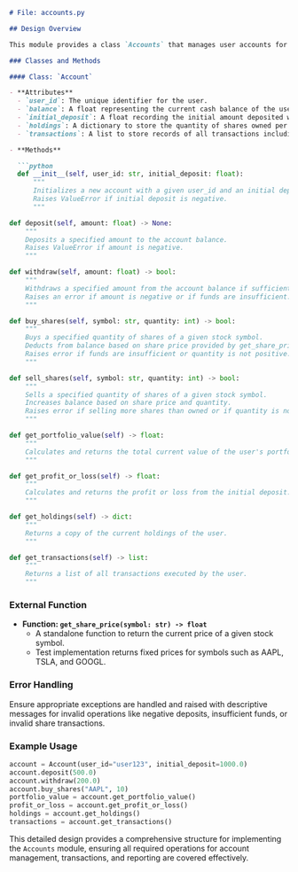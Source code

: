 ```markdown
# File: accounts.py

## Design Overview

This module provides a class `Accounts` that manages user accounts for a trading simulation platform. The class provides functionality for creating accounts, managing deposits and withdrawals, recording share transactions, and calculating portfolio values and profits or losses. The module ensures that users cannot withdraw more funds than they have, buy more shares than they can afford, or sell shares that they do not own.

### Classes and Methods

#### Class: `Account`

- **Attributes**
  - `user_id`: The unique identifier for the user.
  - `balance`: A float representing the current cash balance of the user’s account.
  - `initial_deposit`: A float recording the initial amount deposited when the account was created.
  - `holdings`: A dictionary to store the quantity of shares owned per stock symbol.
  - `transactions`: A list to store records of all transactions including deposits, withdrawals, buys, and sells.

- **Methods**

  ```python
  def __init__(self, user_id: str, initial_deposit: float):
      """
      Initializes a new account with a given user_id and an initial deposit.
      Raises ValueError if initial deposit is negative.
      """
  ```

  ```python
  def deposit(self, amount: float) -> None:
      """
      Deposits a specified amount to the account balance.
      Raises ValueError if amount is negative.
      """
  ```

  ```python
  def withdraw(self, amount: float) -> bool:
      """
      Withdraws a specified amount from the account balance if sufficient funds exist.
      Raises an error if amount is negative or if funds are insufficient.
      """
  ```

  ```python
  def buy_shares(self, symbol: str, quantity: int) -> bool:
      """
      Buys a specified quantity of shares of a given stock symbol.
      Deducts from balance based on share price provided by get_share_price.
      Raises error if funds are insufficient or quantity is not positive.
      """
  ```

  ```python
  def sell_shares(self, symbol: str, quantity: int) -> bool:
      """
      Sells a specified quantity of shares of a given stock symbol.
      Increases balance based on share price and quantity.
      Raises error if selling more shares than owned or if quantity is not positive.
      """
  ```

  ```python
  def get_portfolio_value(self) -> float:
      """
      Calculates and returns the total current value of the user's portfolio.
      """
  ```

  ```python
  def get_profit_or_loss(self) -> float:
      """
      Calculates and returns the profit or loss from the initial deposit.
      """
  ```

  ```python
  def get_holdings(self) -> dict:
      """
      Returns a copy of the current holdings of the user.
      """
  ```

  ```python
  def get_transactions(self) -> list:
      """
      Returns a list of all transactions executed by the user.
      """
  ```

### External Function

- **Function: `get_share_price(symbol: str) -> float`**
  - A standalone function to return the current price of a given stock symbol.
  - Test implementation returns fixed prices for symbols such as AAPL, TSLA, and GOOGL.

### Error Handling

Ensure appropriate exceptions are handled and raised with descriptive messages for invalid operations like negative deposits, insufficient funds, or invalid share transactions.

### Example Usage

```python
account = Account(user_id="user123", initial_deposit=1000.0)
account.deposit(500.0)
account.withdraw(200.0)
account.buy_shares("AAPL", 10)
portfolio_value = account.get_portfolio_value()
profit_or_loss = account.get_profit_or_loss()
holdings = account.get_holdings()
transactions = account.get_transactions()
```

This detailed design provides a comprehensive structure for implementing the `Accounts` module, ensuring all required operations for account management, transactions, and reporting are covered effectively.
```